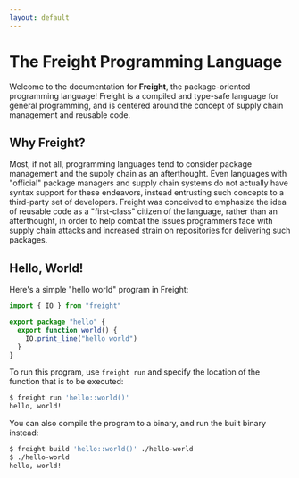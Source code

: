 ```yaml
---
layout: default
---
```


# The Freight Programming Language

Welcome to the documentation for **Freight**, the package-oriented programming
language! Freight is a compiled and type-safe language for general programming,
and is centered around the concept of supply chain management and reusable code.

## Why Freight?

Most, if not all, programming languages tend to consider package management and
the supply chain as an afterthought. Even languages with "official" package
managers and supply chain systems do not actually have syntax support for these
endeavors, instead entrusting such concepts to a third-party set of developers.
Freight was conceived to emphasize the idea of reusable code as a "first-class"
citizen of the language, rather than an afterthought, in order to help combat
the issues programmers face with supply chain attacks and increased strain
on repositories for delivering such packages.

## Hello, World!

Here's a simple "hello world" program in Freight:

```typescript
import { IO } from "freight"

export package "hello" {
  export function world() {
    IO.print_line("hello world")
  }
}
```

To run this program, use `freight run` and specify the location of the function
that is to be executed:

```sh
$ freight run 'hello::world()'
hello, world!
```

You can also compile the program to a binary, and run the built binary instead:

```sh
$ freight build 'hello::world()' ./hello-world
$ ./hello-world
hello, world!
```
